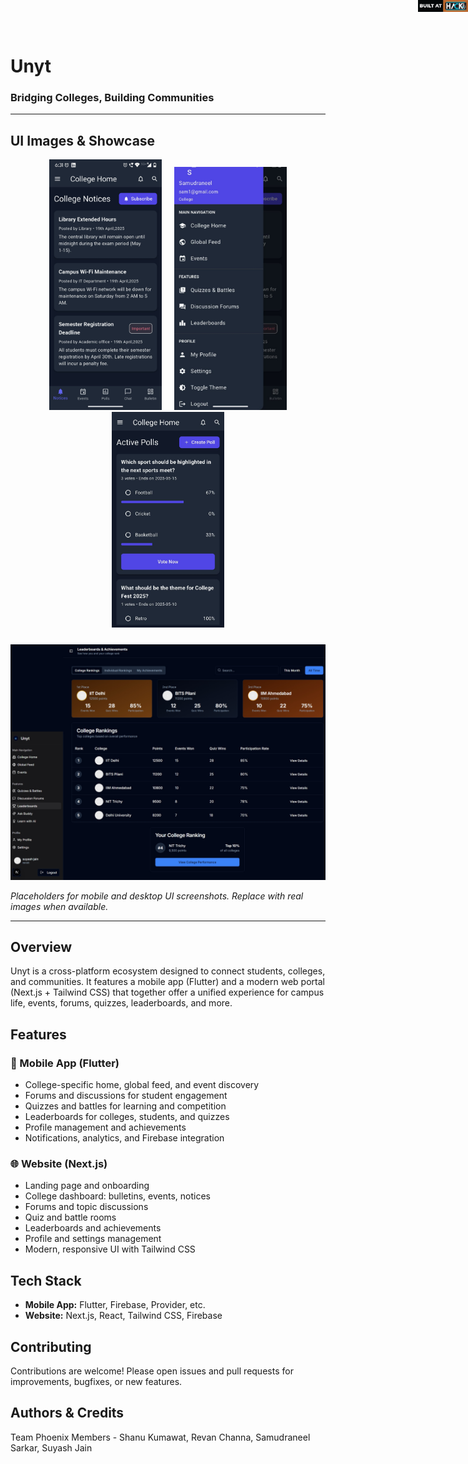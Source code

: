 # Unyt

<div style="position: absolute; top: 0; right: 0;">
  <img src="Github/badge.png" alt="Badge" width="80" />
</div>

### Bridging Colleges, Building Communities

---

## UI Images & Showcase

<div align="center">

<!-- Mobile UI images (side by side) -->
<img src="./Github/WhatsApp Image 2025-04-20 at 6.31.26 AM.jpeg" alt="Mobile UI 1" width="180" style="margin: 0 8px;"/>
<img src="./Github/WhatsApp Image 2025-04-20 at 6.41.49 AM (1).jpeg" alt="Mobile UI 2" width="180" style="margin: 0 8px;"/>
<img src="./Github/WhatsApp Image 2025-04-20 at 6.41.49 AM.jpeg" alt="Mobile UI 3" width="180" style="margin: 0 8px;"/>

<br/>

<!-- Desktop UI image -->
<img src="./Github/Screenshot_20-4-2025_65138_localhost.jpeg" alt="Website Desktop UI" width="540" style="margin-top: 24px;"/>

</div>

*Placeholders for mobile and desktop UI screenshots. Replace with real images when available.*

---

## Overview
Unyt is a cross-platform ecosystem designed to connect students, colleges, and communities. It features a mobile app (Flutter) and a modern web portal (Next.js + Tailwind CSS) that together offer a unified experience for campus life, events, forums, quizzes, leaderboards, and more.

## Features

### 📱 Mobile App (Flutter)
- College-specific home, global feed, and event discovery
- Forums and discussions for student engagement
- Quizzes and battles for learning and competition
- Leaderboards for colleges, students, and quizzes
- Profile management and achievements
- Notifications, analytics, and Firebase integration

### 🌐 Website (Next.js)
- Landing page and onboarding
- College dashboard: bulletins, events, notices
- Forums and topic discussions
- Quiz and battle rooms
- Leaderboards and achievements
- Profile and settings management
- Modern, responsive UI with Tailwind CSS

## Tech Stack
- **Mobile App:** Flutter, Firebase, Provider, etc.
- **Website:** Next.js, React, Tailwind CSS, Firebase

## Contributing
Contributions are welcome! Please open issues and pull requests for improvements, bugfixes, or new features.

## Authors & Credits
Team Phoenix
Members - Shanu Kumawat, Revan Channa, Samudraneel Sarkar, Suyash Jain
